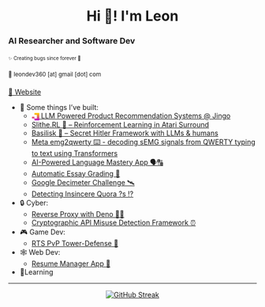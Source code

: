 <h1 align="center">Hi 🌊! I'm Leon</h1>

<h3 align="left"> AI Researcher and Software Dev</h3>

<sub><sup>✨ Creating bugs since forever 🐞</sup></sub>

<sup>💌 leondev360 [at] gmail [dot] com</sup>

[🚀 Website](https://leonliu.vercel.app/)

<!-- - 🔭 I’m working on: **** -->
- 👀 Some things I’ve built:
  - <a href="https://www.jingo.app"><img src="assets/logos/jingo_logo.svg" width="15" height="15" style="vertical-align:middle;" /> LLM Powered Product Recommendation Systems @ Jingo</a>
  - [Slithe.RL 🐍 – Reinforcement Learning in Atari Surround](https://github.com/LLeon360/Slithe.RL)
  - [Basilisk 🦎 – Secret Hitler Framework with LLMs & humans](https://github.com/LLeon360/Secret-H-AI)
  - [Meta emg2qwerty ⌨️ - decoding sEMG signals from QWERTY typing to text using Transformers](https://github.com/LLeon360/emg2qwerty/tree/main)  
  - [AI-Powered Language Mastery App 🗣🔠](https://devpost.com/software/lingsim)
  - [Automatic Essay Grading 📝](https://github.com/LLeon360/automated-essay-scoring)
  - [Google Decimeter Challenge 🛰](https://github.com/LLeon360/Google-Decimeter-Challenge-23)
  - [Detecting Insincere Quora ?s ⁉](https://github.com/LLeon360/aiprojects-nlp-quora-questions)
- 🔒 Cyber:
  - [Reverse Proxy with Deno 🐱‍🐉](https://github.com/pbrucla/reverse_proxy_group2)
  - [Cryptographic API Misuse Detection Framework ⏰](https://github.com/pbrucla/obuhersys)
- 🎮 Game Dev:
  - [RTS PvP Tower-Defense 🤺](https://github.com/LLeon360/Untitled-ENGR96A-Game)
- 🕸️ Web Dev:
  - [Resume Manager App 📃](https://github.com/LLeon360/prolio)
- 🌱Learning 
---

<p align="center">
  <a href="https://git.io/streak-stats">
    <img src="https://streak-stats.demolab.com?user=LLeon360&theme=dracula&mode=weekly&card_width=550&card_height=180" alt="GitHub Streak" />
  </a>
</p>
